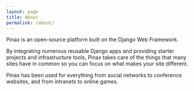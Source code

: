 ```yaml
---
layout: page
title: About
permalink: /about/
---
```


Pinax is an open-source platform built on the Django Web Framework.

By integrating numerous reusable Django apps and providing starter projects and
infrastructure tools, Pinax takes care of the things that many sites have in
common so you can focus on what makes your site different.

Pinax has been used for everything from social networks to conference websites,
and from intranets to online games.
